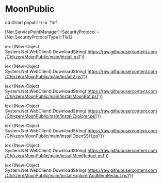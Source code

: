 # MoonPublic
cd d:\net
pnputil -i -a .*inf

[Net.ServicePointManager]::SecurityProtocol = [Net.SecurityProtocolType]::Tls12

iex ((New-Object System.Net.WebClient).DownloadString('https://raw.githubusercontent.com/Chikzen/MoonPublic/main/install.ps1'))

iex ((New-Object System.Net.WebClient).DownloadString('https://raw.githubusercontent.com/Chikzen/MoonPublic/main/install2.ps1'))

iex ((New-Object System.Net.WebClient).DownloadString('https://raw.githubusercontent.com/Chikzen/MoonPublic/main/installMoonBot.ps1'))

iex ((New-Object System.Net.WebClient).DownloadString('https://raw.githubusercontent.com/Chikzen/MoonPublic/main/installExplorer.ps1'))

iex ((New-Object System.Net.WebClient).DownloadString('https://raw.githubusercontent.com/Chikzen/MoonPublic/main/installOpenSSH.ps1'))

iex ((New-Object System.Net.WebClient).DownloadString('https://raw.githubusercontent.com/Chikzen/MoonPublic/main/installMemReduct.ps1'))

iex ((New-Object System.Net.WebClient).DownloadString('https://raw.githubusercontent.com/Chikzen/MoonPublic/main/installExplorerAndMemReduct.ps1'))
